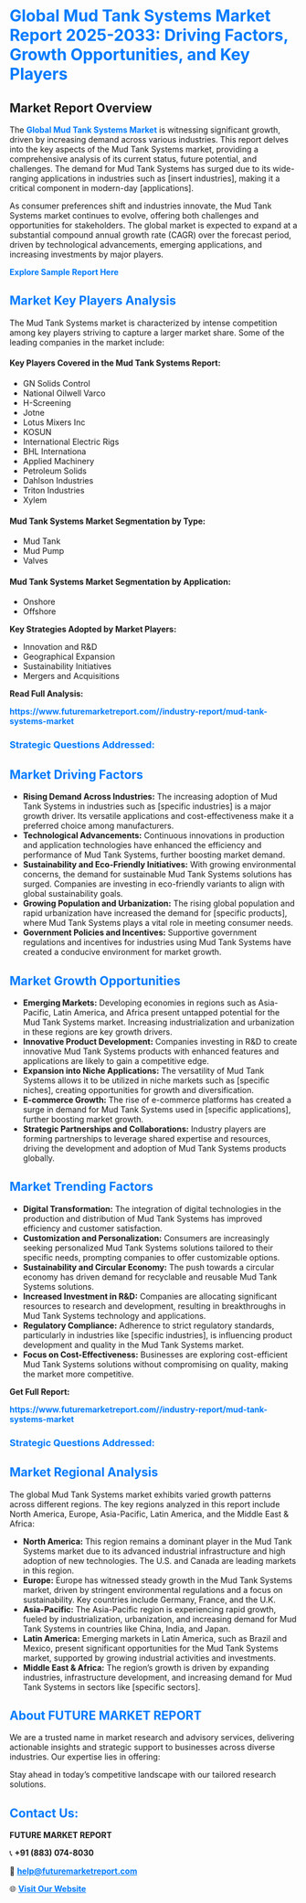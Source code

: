 <h1 style="color: #007BFF;">Global Mud Tank Systems Market Report 2025-2033: Driving Factors, Growth Opportunities, and Key Players</h1>

<section id="overview">
<h2>Market Report Overview</h2>
<p>The <a href="https://www.futuremarketreport.com//industry-report/mud-tank-systems-market" style="color: #007BFF; text-decoration: none;"><strong>Global Mud Tank Systems Market</strong></a> is witnessing significant growth, driven by increasing demand across various industries. This report delves into the key aspects of the Mud Tank Systems market, providing a comprehensive analysis of its current status, future potential, and challenges. The demand for Mud Tank Systems has surged due to its wide-ranging applications in industries such as [insert industries], making it a critical component in modern-day [applications].</p>
<p>As consumer preferences shift and industries innovate, the Mud Tank Systems market continues to evolve, offering both challenges and opportunities for stakeholders. The global market is expected to expand at a substantial compound annual growth rate (CAGR) over the forecast period, driven by technological advancements, emerging applications, and increasing investments by major players.</p>
</section>

<section id="overview">
<p><a href="https://www.futuremarketreport.com//request-sample/reportId=60447" style="color: #007BFF; text-decoration: none;"><strong>Explore Sample Report Here</strong></a></p>
</section>

<section id="key-players">
<h2 style="color: #007BFF;">Market Key Players Analysis</h2>
<p>The Mud Tank Systems market is characterized by intense competition among key players striving to capture a larger market share. Some of the leading companies in the market include:</p>
<h4>Key Players Covered in the Mud Tank Systems Report:</h4>
<ul><li>GN Solids Control</li><li>National Oilwell Varco</li><li>H-Screening</li><li>Jotne</li><li>Lotus Mixers Inc</li><li>KOSUN</li><li>International Electric Rigs</li><li>BHL Internationa</li><li>Applied Machinery</li><li>Petroleum Solids</li><li>Dahlson Industries</li><li>Triton Industries</li><li>Xylem</li></ul>
<h4>Mud Tank Systems Market Segmentation by Type:</h4>
<ul><li>Mud Tank</li><li>Mud Pump</li><li>Valves</li></ul>

<h4>Mud Tank Systems Market Segmentation by Application:</h4>
<ul><li>Onshore</li><li>Offshore</li></ul>
<p><strong>Key Strategies Adopted by Market Players:</strong></p>
<ul>
<li>Innovation and R&D</li>
<li>Geographical Expansion</li>
<li>Sustainability Initiatives</li>
<li>Mergers and Acquisitions</li>
</ul>
</section>

<section>
<p><strong>Read Full Analysis: </strong></p><a href="https://www.futuremarketreport.com//industry-report/mud-tank-systems-market" style="color: #007BFF; text-decoration: none;"><strong>https://www.futuremarketreport.com//industry-report/mud-tank-systems-market</strong></a>
<h3 style="color: #007BFF;">Strategic Questions Addressed:</h3>
</section>

<section id="driving-factors">
<h2 style="color: #007BFF;">Market Driving Factors</h2>
<ul>
<li><strong>Rising Demand Across Industries:</strong> The increasing adoption of Mud Tank Systems in industries such as [specific industries] is a major growth driver. Its versatile applications and cost-effectiveness make it a preferred choice among manufacturers.</li>
<li><strong>Technological Advancements:</strong> Continuous innovations in production and application technologies have enhanced the efficiency and performance of Mud Tank Systems, further boosting market demand.</li>
<li><strong>Sustainability and Eco-Friendly Initiatives:</strong> With growing environmental concerns, the demand for sustainable Mud Tank Systems solutions has surged. Companies are investing in eco-friendly variants to align with global sustainability goals.</li>
<li><strong>Growing Population and Urbanization:</strong> The rising global population and rapid urbanization have increased the demand for [specific products], where Mud Tank Systems plays a vital role in meeting consumer needs.</li>
<li><strong>Government Policies and Incentives:</strong> Supportive government regulations and incentives for industries using Mud Tank Systems have created a conducive environment for market growth.</li>
</ul>
</section>

<section id="growth-opportunities">
<h2 style="color: #007BFF;">Market Growth Opportunities</h2>
<ul>
<li><strong>Emerging Markets:</strong> Developing economies in regions such as Asia-Pacific, Latin America, and Africa present untapped potential for the Mud Tank Systems market. Increasing industrialization and urbanization in these regions are key growth drivers.</li>
<li><strong>Innovative Product Development:</strong> Companies investing in R&D to create innovative Mud Tank Systems products with enhanced features and applications are likely to gain a competitive edge.</li>
<li><strong>Expansion into Niche Applications:</strong> The versatility of Mud Tank Systems allows it to be utilized in niche markets such as [specific niches], creating opportunities for growth and diversification.</li>
<li><strong>E-commerce Growth:</strong> The rise of e-commerce platforms has created a surge in demand for Mud Tank Systems used in [specific applications], further boosting market growth.</li>
<li><strong>Strategic Partnerships and Collaborations:</strong> Industry players are forming partnerships to leverage shared expertise and resources, driving the development and adoption of Mud Tank Systems products globally.</li>
</ul>
</section>

<section id="trending-factors">
<h2 style="color: #007BFF;">Market Trending Factors</h2>
<ul>
<li><strong>Digital Transformation:</strong> The integration of digital technologies in the production and distribution of Mud Tank Systems has improved efficiency and customer satisfaction.</li>
<li><strong>Customization and Personalization:</strong> Consumers are increasingly seeking personalized Mud Tank Systems solutions tailored to their specific needs, prompting companies to offer customizable options.</li>
<li><strong>Sustainability and Circular Economy:</strong> The push towards a circular economy has driven demand for recyclable and reusable Mud Tank Systems solutions.</li>
<li><strong>Increased Investment in R&D:</strong> Companies are allocating significant resources to research and development, resulting in breakthroughs in Mud Tank Systems technology and applications.</li>
<li><strong>Regulatory Compliance:</strong> Adherence to strict regulatory standards, particularly in industries like [specific industries], is influencing product development and quality in the Mud Tank Systems market.</li>
<li><strong>Focus on Cost-Effectiveness:</strong> Businesses are exploring cost-efficient Mud Tank Systems solutions without compromising on quality, making the market more competitive.</li>
</ul>
</section>

<section>
<p><strong>Get Full Report: </strong></p><a href="https://www.futuremarketreport.com//industry-report/mud-tank-systems-market" style="color: #007BFF; text-decoration: none;"><strong>https://www.futuremarketreport.com//industry-report/mud-tank-systems-market</strong></a>
<h3 style="color: #007BFF;">Strategic Questions Addressed:</h3>
</section>


<section id="regional-analysis">
<h2 style="color: #007BFF;">Market Regional Analysis</h2>
<p>The global Mud Tank Systems market exhibits varied growth patterns across different regions. The key regions analyzed in this report include North America, Europe, Asia-Pacific, Latin America, and the Middle East & Africa:</p>
<ul>
<li><strong>North America:</strong> This region remains a dominant player in the Mud Tank Systems market due to its advanced industrial infrastructure and high adoption of new technologies. The U.S. and Canada are leading markets in this region.</li>
<li><strong>Europe:</strong> Europe has witnessed steady growth in the Mud Tank Systems market, driven by stringent environmental regulations and a focus on sustainability. Key countries include Germany, France, and the U.K.</li>
<li><strong>Asia-Pacific:</strong> The Asia-Pacific region is experiencing rapid growth, fueled by industrialization, urbanization, and increasing demand for Mud Tank Systems in countries like China, India, and Japan.</li>
<li><strong>Latin America:</strong> Emerging markets in Latin America, such as Brazil and Mexico, present significant opportunities for the Mud Tank Systems market, supported by growing industrial activities and investments.</li>
<li><strong>Middle East & Africa:</strong> The region’s growth is driven by expanding industries, infrastructure development, and increasing demand for Mud Tank Systems in sectors like [specific sectors].</li>
</ul>
</section>

<footer>
<h2 style="color: #007BFF;">About FUTURE MARKET REPORT</h2>
<p>We are a trusted name in market research and advisory services, delivering actionable insights and strategic support to businesses across diverse industries. Our expertise lies in offering:</p>

<p>Stay ahead in today’s competitive landscape with our tailored research solutions.</p>

<h2 style="color: #007BFF;">Contact Us:</h2>
<p><strong>FUTURE MARKET REPORT</strong></p>
<p>📞 <strong>+91 (883) 074-8030</strong></p>
<p>📧 <strong><a href="mailto:help@futuremarketreport.com" style="color: #007BFF;">help@futuremarketreport.com</a></strong></p>
<p>🌐 <strong><a href="https://www.futuremarketreport.com/" style="color: #007BFF;">Visit Our Website</a></strong></p>
</footer>